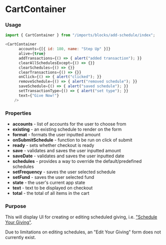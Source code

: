 # CartContainer

### Usage

```js
import { CartContainer } from "/imports/blocks/add-schedule/index";

<CartContainer
      accounts={[{ id: 180, name: "Step Up" }]}
      alive={true}
      addTransactions={() => { alert("added transaction"); }}
      clearAllSchedulesExcept={() => {}}
      clearSchedules={() => {}}
      clearTransactions={() => {}}
      onClick={() => { alert("clicked"); }}
      removeSchedule={() => { alert("removed schedule"); }}
      saveSchedule={() => { alert("saved schedule"); }}
      setTransactionType={() => { alert("set type"); }}
      text={"Give Now!"}
    />
```

### Properties

<!--accounts: Object,
addTransactions: Function,
alive: boolean,
clearAllSchedulesExcept: Function,
clearSchedules: Function,
clearTransactions: Function,
existing: Object,
onClick: Function,
removeSchedule: Function,
saveSchedule: Function,
setTransactionType: Function,
text: string,-->

* **accounts** - list of accounts for the user to choose from
* **existing** - an existing schedule to render on the form
* **format** - formats the user inputted amount
* **onSubmitSchedule** - function to be run on click of submit
* **ready** - sets whether checkout is ready
* **save** - validates and saves the user inputted amount
* **saveDate**  - validates and saves the user inputted date
* **schedules** - provides a way to override the default/predefined schedules
* **setFrequency** - saves the user selected schedule
* **setFund** - saves the user selected fund
* **state** - the user's current app state
* **text** - text to be displayed on checkout
* **total** - the total of all items in the cart


### Purpose

This will display UI for creating or editing scheduled giving, i.e. ["Schedule Your Giving"](/give/schedules).

Due to limitations on editing schedules, an "Edit Your Giving" form does not currently exist.

